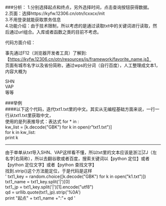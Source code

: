 ###分析：
1.分别选择起点和终点，另外选择时间，点击查询按钮获得数据。<br>
2.页面：选择https://kyfw.12306.cn/otn/lcxxcx/init<br>
3.不用登录就能获取票务信息<br>
4.功能介绍：由于技术限制，所以考虑的是通过读取txt中的关键词进行读取，然后通过url组合。入库或者函数之类的目前不考虑。<br>


代码方面介绍：<br>

事先通过F12（浏览器开发者工具）了解到:【https://kyfw.12306.cn/otn/resources/js/framework/favorite_name.js】<br>
页面有城市名字以及省份简称，通过wps的分词（自行百度），人工整理成文本1，内容大概为<br>

SHN<br>
VAP<br>
等等<br>


###举例<br>
####以下这个代码，迭代txt1.txt里的中文。其实从无编程基础方面来说，一行一行从txt1.txt里获取中文，<br>
使用的是列表推导式：表达式 for * in :<br>
kw_list = [k.decode("GBK") for k in open(r"txt1.txt")]<br>
for k in kw_list:<br>
    print k<br>
    
----------------------------------------------------
由于单单从txt导入SHN、VAP这样看不懂，所以txt里的文本应该是浙江|ZJ（左名字|右简称），所以去翻谷歌或者百度，搜索关键词以【python 定位】或者【python 定位文字】或者【python 查找文字】<br>
找到.strip()这个方法能定位，于是代码是这样<br>
'
txt1_key = random.choice([k.decode("GBK") for k in open("k1.txt")])<br>
txt1_name = txt1_key.split('|')[0]<br>
txt1_jp = txt1_key.split('|')[1].encode("utf8")<br>
qd = urllib.quote(txt1_jp).strip('%0A') <br>
print  "起点" + txt1_name +":"+ qd
'

